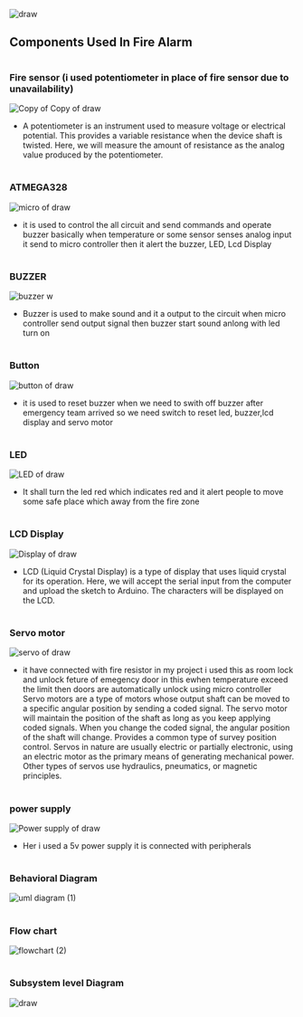 
![draw](https://user-images.githubusercontent.com/98829237/156922691-f06d3071-48d1-4384-841f-d8b01ca31d5e.png)
##


## Components Used In Fire Alarm
#


### Fire sensor (i used potentiometer in place of fire sensor due to unavailability)
![Copy of Copy of draw](https://user-images.githubusercontent.com/98829237/156931658-2bf89966-4d7e-4dfb-9cf8-989e12957f8f.png)
 * A potentiometer is an instrument used to measure voltage or electrical potential. This provides a variable resistance when the device shaft is twisted. Here, we will measure the amount of resistance as the analog value produced by the potentiometer.


#
### ATMEGA328
![micro of draw](https://user-images.githubusercontent.com/98829237/156931814-e775e895-1acb-410a-9b7b-1a994672c6ce.png)
 * it is used to control the all circuit and send commands and operate buzzer basically when temperature or some sensor senses analog input it send to micro
 controller then it alert the buzzer, LED, Lcd Display     
#
### BUZZER
![buzzer w](https://user-images.githubusercontent.com/98829237/156932118-d3fb98e8-9e5c-44c1-94b1-cdc69596ea2c.png)
 * Buzzer is used to make sound and it a output to the circuit when micro controller send output signal then buzzer start sound anlong with led turn on
#
### Button
![button of draw](https://user-images.githubusercontent.com/98829237/156932325-437d1490-b459-4102-aee7-34b022e86859.png)
 * it is used to reset buzzer when we need to swith off buzzer after emergency team arrived so we need switch to reset led, buzzer,lcd display and servo motor
#
### LED
![LED of draw](https://user-images.githubusercontent.com/98829237/156932472-5da5ff25-9c40-4e42-aa05-fd817520d339.png)
* It shall turn the led red which indicates red and it alert people to move some safe place which away from the fire zone
#
### LCD Display
![Display of draw](https://user-images.githubusercontent.com/98829237/156932601-cbd38f47-9ace-477f-9da5-522005d92881.png)
*  LCD (Liquid Crystal Display) is a type of display that uses liquid crystal for its operation. Here, we will accept the serial input from the computer and upload the sketch to Arduino. The characters will be displayed on the LCD.
#
### Servo motor 
![servo of draw](https://user-images.githubusercontent.com/98829237/156932678-7b994107-b7b1-4f21-8a3e-7f45eeded163.png)
 * it have connected with fire resistor in my project i used this as room lock and unlock feture of emegency door in this ewhen temperature exceed the limit then doors are automatically unlock using micro controller Servo motors are a type of motors whose output shaft can be moved to a specific angular position by sending a coded signal. The servo motor will maintain the position of the shaft as long as you keep applying coded signals. When you change the coded signal, the angular position of the shaft will change.
Provides a common type of survey position control. Servos in nature are usually electric or partially electronic, using an electric motor as the primary means of generating mechanical power. Other types of servos use hydraulics, pneumatics, or magnetic principles.
#
### power supply
![Power supply of draw](https://user-images.githubusercontent.com/98829237/156932822-3fd83541-0a7a-4ee2-a1f7-83743582da8f.png)
 * Her i used a 5v power supply it is connected with peripherals
#
### Behavioral Diagram
![uml diagram (1)](https://user-images.githubusercontent.com/98829237/156934392-3fd746a7-50a7-4820-a6fa-e8a523f86cee.png)

#
### Flow chart
![flowchart (2)](https://user-images.githubusercontent.com/98829237/156927005-73d2a261-c01e-406d-bf6f-fd987e6f0bcb.png)

 #
 ### Subsystem level Diagram
![draw](https://user-images.githubusercontent.com/98829237/154841779-da2af976-0328-4623-9cd5-789a9e0bdaa2.png)



